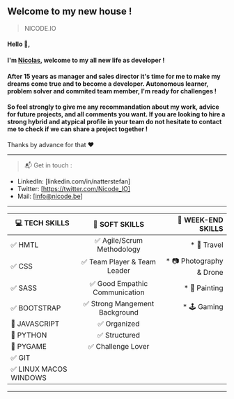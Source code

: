 ## Welcome to my new house !
> NICODE.IO

#### Hello 👋, 

#### I'm [Nicolas](https://www.linkedin.com/in/nicolas-denoel/), welcome to my all new life as developer !

#### After 15 years as manager and sales director it's time for me to make my dreams come true and to become a developer. Autonomous learner, problem solver and commited team member, I'm ready for challenges !

#### So feel strongly to give me any recommandation about my work, advice for future projects, and all comments you want. If you are looking to hire a strong hybrid and atypical profile in your team do not hesitate to contact me to check if we can share a project together !  

Thanks by advance for that :heart:  

---

> :mailbox_with_mail: Get in touch :
- LinkedIn: [linkedin.com/in/natterstefan]
- Twitter: [https://twitter.com/Nicode_IO]
- Mail: [info@nicode.be]

---
| :computer: TECH SKILLS                 |  :muscle: SOFT SKILLS                          |  :deciduous_tree: WEEK-END SKILLS |
|----------------------------------------|:----------------------------------------------:|----------------------------------:|
| :white_check_mark: HMTL                | :white_check_mark: Agile/Scrum Methodology     | * :sunrise_over_mountains: Travel |
| :white_check_mark: CSS                 | :white_check_mark: Team Player & Team Leader   | * :camera: Photography & Drone    |
| :white_check_mark: SASS                | :white_check_mark: Good Empathic Communication | * :art: Painting                  |
| :white_check_mark: BOOTSTRAP           | :white_check_mark: Strong Mangement Background | * :joystick: Gaming               |
| :construction: JAVASCRIPT              | :white_check_mark: Organized                   |                                   |
| :construction: PYTHON                  | :white_check_mark: Structured                  |                                   || :white_check_mark: DJANGO              | :white_check_mark: Stress Resistant            |                                   |
| :construction: PYGAME                  | :white_check_mark: Challenge Lover             |                                   |
| :white_check_mark: GIT                 |                                                |                                   |
| :white_check_mark: LINUX MACOS WINDOWS |                                                |                                   |


 












 








---







